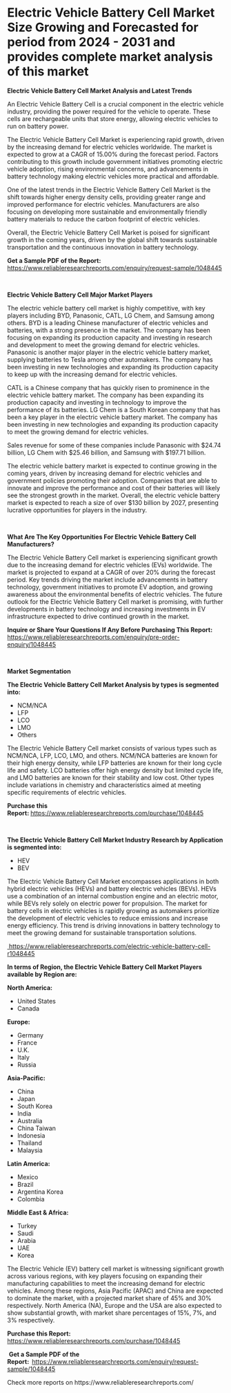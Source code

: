 <p><h1>Electric Vehicle Battery Cell Market Size Growing and Forecasted for period from 2024 - 2031 and provides complete market analysis of this market</h1></p><p><strong>Electric Vehicle Battery Cell Market Analysis and Latest Trends</strong></p>
<p><p>An Electric Vehicle Battery Cell is a crucial component in the electric vehicle industry, providing the power required for the vehicle to operate. These cells are rechargeable units that store energy, allowing electric vehicles to run on battery power.</p><p>The Electric Vehicle Battery Cell Market is experiencing rapid growth, driven by the increasing demand for electric vehicles worldwide. The market is expected to grow at a CAGR of 15.00% during the forecast period. Factors contributing to this growth include government initiatives promoting electric vehicle adoption, rising environmental concerns, and advancements in battery technology making electric vehicles more practical and affordable.</p><p>One of the latest trends in the Electric Vehicle Battery Cell Market is the shift towards higher energy density cells, providing greater range and improved performance for electric vehicles. Manufacturers are also focusing on developing more sustainable and environmentally friendly battery materials to reduce the carbon footprint of electric vehicles.</p><p>Overall, the Electric Vehicle Battery Cell Market is poised for significant growth in the coming years, driven by the global shift towards sustainable transportation and the continuous innovation in battery technology.</p></p>
<p><strong>Get a Sample PDF of the Report:&nbsp;</strong> <a href="https://www.reliableresearchreports.com/enquiry/request-sample/1048445">https://www.reliableresearchreports.com/enquiry/request-sample/1048445</a></p>
<p>&nbsp;</p>
<p><strong>Electric Vehicle Battery Cell Major Market Players</strong></p>
<p><p>The electric vehicle battery cell market is highly competitive, with key players including BYD, Panasonic, CATL, LG Chem, and Samsung among others. BYD is a leading Chinese manufacturer of electric vehicles and batteries, with a strong presence in the market. The company has been focusing on expanding its production capacity and investing in research and development to meet the growing demand for electric vehicles. Panasonic is another major player in the electric vehicle battery market, supplying batteries to Tesla among other automakers. The company has been investing in new technologies and expanding its production capacity to keep up with the increasing demand for electric vehicles.</p><p>CATL is a Chinese company that has quickly risen to prominence in the electric vehicle battery market. The company has been expanding its production capacity and investing in technology to improve the performance of its batteries. LG Chem is a South Korean company that has been a key player in the electric vehicle battery market. The company has been investing in new technologies and expanding its production capacity to meet the growing demand for electric vehicles.</p><p>Sales revenue for some of these companies include Panasonic with $24.74 billion, LG Chem with $25.46 billion, and Samsung with $197.71 billion.</p><p>The electric vehicle battery market is expected to continue growing in the coming years, driven by increasing demand for electric vehicles and government policies promoting their adoption. Companies that are able to innovate and improve the performance and cost of their batteries will likely see the strongest growth in the market. Overall, the electric vehicle battery market is expected to reach a size of over $130 billion by 2027, presenting lucrative opportunities for players in the industry.</p></p>
<p>&nbsp;</p>
<p><strong>What Are The Key Opportunities For Electric Vehicle Battery Cell Manufacturers?</strong></p>
<p><p>The Electric Vehicle Battery Cell market is experiencing significant growth due to the increasing demand for electric vehicles (EVs) worldwide. The market is projected to expand at a CAGR of over 20% during the forecast period. Key trends driving the market include advancements in battery technology, government initiatives to promote EV adoption, and growing awareness about the environmental benefits of electric vehicles. The future outlook for the Electric Vehicle Battery Cell market is promising, with further developments in battery technology and increasing investments in EV infrastructure expected to drive continued growth in the market.</p></p>
<p><strong>Inquire or Share Your Questions If Any Before Purchasing This Report:</strong> <a href="https://www.reliableresearchreports.com/enquiry/pre-order-enquiry/1048445">https://www.reliableresearchreports.com/enquiry/pre-order-enquiry/1048445</a></p>
<p>&nbsp;</p>
<p><strong>Market Segmentation</strong></p>
<p><strong>The Electric Vehicle Battery Cell Market Analysis by types is segmented into:</strong></p>
<p><ul><li>NCM/NCA</li><li>LFP</li><li>LCO</li><li>LMO</li><li>Others</li></ul></p>
<p><p>The Electric Vehicle Battery Cell market consists of various types such as NCM/NCA, LFP, LCO, LMO, and others. NCM/NCA batteries are known for their high energy density, while LFP batteries are known for their long cycle life and safety. LCO batteries offer high energy density but limited cycle life, and LMO batteries are known for their stability and low cost. Other types include variations in chemistry and characteristics aimed at meeting specific requirements of electric vehicles.</p></p>
<p><strong>Purchase this Report:&nbsp;</strong><a href="https://www.reliableresearchreports.com/purchase/1048445">https://www.reliableresearchreports.com/purchase/1048445</a></p>
<p>&nbsp;</p>
<p><strong>The Electric Vehicle Battery Cell Market Industry Research by Application is segmented into:</strong></p>
<p><ul><li>HEV</li><li>BEV</li></ul></p>
<p><p>The Electric Vehicle Battery Cell Market encompasses applications in both hybrid electric vehicles (HEVs) and battery electric vehicles (BEVs). HEVs use a combination of an internal combustion engine and an electric motor, while BEVs rely solely on electric power for propulsion. The market for battery cells in electric vehicles is rapidly growing as automakers prioritize the development of electric vehicles to reduce emissions and increase energy efficiency. This trend is driving innovations in battery technology to meet the growing demand for sustainable transportation solutions.</p></p>
<p><a href="https://www.reliableresearchreports.com/electric-vehicle-battery-cell-r1048445">&nbsp;https://www.reliableresearchreports.com/electric-vehicle-battery-cell-r1048445</a></p>
<p><strong>In terms of Region, the Electric Vehicle Battery Cell Market Players available by Region are:</strong></p>
<p>
    <p> <strong> North America: </strong>
        <ul>
            <li>United States</li>
            <li>Canada</li>
        </ul>
        </p> 
    <p> <strong> Europe: </strong>
        <ul>
            <li>Germany</li>
            <li>France</li>
            <li>U.K.</li>
            <li>Italy</li>
            <li>Russia</li>
        </ul>
        </p> 
    <p> <strong> Asia-Pacific: </strong>
        <ul>
            <li>China</li>
            <li>Japan</li>
            <li>South Korea</li>
            <li>India</li>
            <li>Australia</li>
            <li>China Taiwan</li>
            <li>Indonesia</li>
            <li>Thailand</li>
            <li>Malaysia</li>
        </ul>
        </p> 
    <p> <strong> Latin America: </strong>
        <ul>
            <li>Mexico</li>
            <li>Brazil</li>
            <li>Argentina Korea</li>
            <li>Colombia</li>
        </ul>
        </p> 
    <p> <strong> Middle East & Africa: </strong>
        <ul>
            <li>Turkey</li>
            <li>Saudi</li>
            <li>Arabia</li>
            <li>UAE</li>
            <li>Korea</li>
        </ul>
    </p>
    </p>
<p><p>The Electric Vehicle (EV) battery cell market is witnessing significant growth across various regions, with key players focusing on expanding their manufacturing capabilities to meet the increasing demand for electric vehicles. Among these regions, Asia Pacific (APAC) and China are expected to dominate the market, with a projected market share of 45% and 30% respectively. North America (NA), Europe and the USA are also expected to show substantial growth, with market share percentages of 15%, 7%, and 3% respectively.</p></p>
<p><strong>Purchase this Report: </strong><a href="https://www.reliableresearchreports.com/purchase/1048445">https://www.reliableresearchreports.com/purchase/1048445</a></p>
<p>&nbsp;<strong>Get a Sample PDF of the Report:&nbsp;&nbsp;</strong><a href="https://www.reliableresearchreports.com/enquiry/request-sample/1048445">https://www.reliableresearchreports.com/enquiry/request-sample/1048445</a></p>
<p><strong></strong></p>
<p>Check more reports on https://www.reliableresearchreports.com/</p>